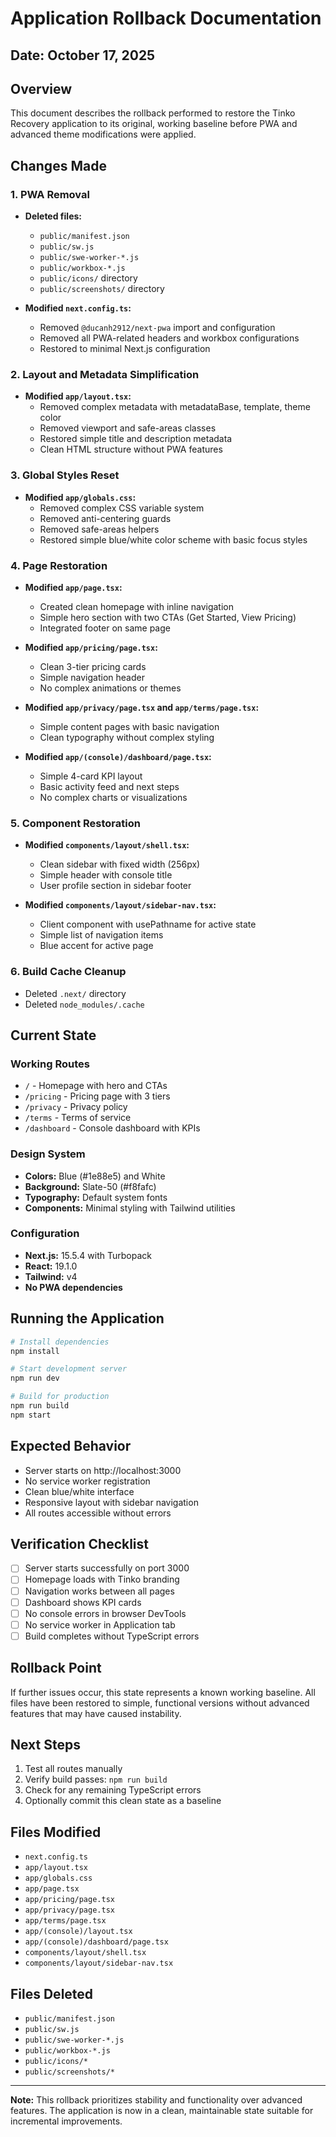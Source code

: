 # Application Rollback Documentation

## Date: October 17, 2025

## Overview
This document describes the rollback performed to restore the Tinko Recovery application to its original, working baseline before PWA and advanced theme modifications were applied.

## Changes Made

### 1. PWA Removal
- **Deleted files:**
  - `public/manifest.json`
  - `public/sw.js`
  - `public/swe-worker-*.js`
  - `public/workbox-*.js`
  - `public/icons/` directory
  - `public/screenshots/` directory

- **Modified `next.config.ts`:**
  - Removed `@ducanh2912/next-pwa` import and configuration
  - Removed all PWA-related headers and workbox configurations
  - Restored to minimal Next.js configuration

### 2. Layout and Metadata Simplification
- **Modified `app/layout.tsx`:**
  - Removed complex metadata with metadataBase, template, theme color
  - Removed viewport and safe-areas classes
  - Restored simple title and description metadata
  - Clean HTML structure without PWA features

### 3. Global Styles Reset
- **Modified `app/globals.css`:**
  - Removed complex CSS variable system
  - Removed anti-centering guards
  - Removed safe-areas helpers
  - Restored simple blue/white color scheme with basic focus styles

### 4. Page Restoration
- **Modified `app/page.tsx`:**
  - Created clean homepage with inline navigation
  - Simple hero section with two CTAs (Get Started, View Pricing)
  - Integrated footer on same page

- **Modified `app/pricing/page.tsx`:**
  - Clean 3-tier pricing cards
  - Simple navigation header
  - No complex animations or themes

- **Modified `app/privacy/page.tsx` and `app/terms/page.tsx`:**
  - Simple content pages with basic navigation
  - Clean typography without complex styling

- **Modified `app/(console)/dashboard/page.tsx`:**
  - Simple 4-card KPI layout
  - Basic activity feed and next steps
  - No complex charts or visualizations

### 5. Component Restoration
- **Modified `components/layout/shell.tsx`:**
  - Clean sidebar with fixed width (256px)
  - Simple header with console title
  - User profile section in sidebar footer

- **Modified `components/layout/sidebar-nav.tsx`:**
  - Client component with usePathname for active state
  - Simple list of navigation items
  - Blue accent for active page

### 6. Build Cache Cleanup
- Deleted `.next/` directory
- Deleted `node_modules/.cache`

## Current State

### Working Routes
- `/` - Homepage with hero and CTAs
- `/pricing` - Pricing page with 3 tiers
- `/privacy` - Privacy policy
- `/terms` - Terms of service
- `/dashboard` - Console dashboard with KPIs

### Design System
- **Colors:** Blue (#1e88e5) and White
- **Background:** Slate-50 (#f8fafc)
- **Typography:** Default system fonts
- **Components:** Minimal styling with Tailwind utilities

### Configuration
- **Next.js:** 15.5.4 with Turbopack
- **React:** 19.1.0
- **Tailwind:** v4
- **No PWA dependencies**

## Running the Application

```bash
# Install dependencies
npm install

# Start development server
npm run dev

# Build for production
npm run build
npm start
```

## Expected Behavior
- Server starts on http://localhost:3000
- No service worker registration
- Clean blue/white interface
- Responsive layout with sidebar navigation
- All routes accessible without errors

## Verification Checklist
- [ ] Server starts successfully on port 3000
- [ ] Homepage loads with Tinko branding
- [ ] Navigation works between all pages
- [ ] Dashboard shows KPI cards
- [ ] No console errors in browser DevTools
- [ ] No service worker in Application tab
- [ ] Build completes without TypeScript errors

## Rollback Point
If further issues occur, this state represents a known working baseline. All files have been restored to simple, functional versions without advanced features that may have caused instability.

## Next Steps
1. Test all routes manually
2. Verify build passes: `npm run build`
3. Check for any remaining TypeScript errors
4. Optionally commit this clean state as a baseline

## Files Modified
- `next.config.ts`
- `app/layout.tsx`
- `app/globals.css`
- `app/page.tsx`
- `app/pricing/page.tsx`
- `app/privacy/page.tsx`
- `app/terms/page.tsx`
- `app/(console)/layout.tsx`
- `app/(console)/dashboard/page.tsx`
- `components/layout/shell.tsx`
- `components/layout/sidebar-nav.tsx`

## Files Deleted
- `public/manifest.json`
- `public/sw.js`
- `public/swe-worker-*.js`
- `public/workbox-*.js`
- `public/icons/*`
- `public/screenshots/*`

---

**Note:** This rollback prioritizes stability and functionality over advanced features. The application is now in a clean, maintainable state suitable for incremental improvements.
